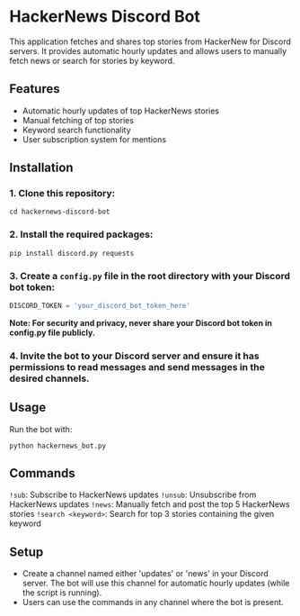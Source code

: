 # HackerNews Discord Bot

This application fetches and shares top stories from HackerNew for Discord servers. It provides automatic hourly updates and allows users to manually fetch news or search for stories by keyword.

## Features

- Automatic hourly updates of top HackerNews stories
- Manual fetching of top stories
- Keyword search functionality
- User subscription system for mentions

## Installation

### 1. Clone this repository:

```git clone https://github.com/yourusername/hackernews-discord-bot.git
cd hackernews-discord-bot
```

### 2. Install the required packages:

```
pip install discord.py requests
```

### 3. Create a `config.py` file in the root directory with your Discord bot token:

```python
DISCORD_TOKEN = 'your_discord_bot_token_here'
```

**Note: For security and privacy, never share your Discord bot token in config.py file publicly.**

### 4. Invite the bot to your Discord server and ensure it has permissions to read messages and send messages in the desired channels.

## Usage

Run the bot with:

```
python hackernews_bot.py
```

## Commands

`!sub`: Subscribe to HackerNews updates
`!unsub`: Unsubscribe from HackerNews updates
`!news`: Manually fetch and post the top 5 HackerNews stories
`!search <keyword>`: Search for top 3 stories containing the given keyword

## Setup

- Create a channel named either 'updates' or 'news' in your Discord server. The bot will use this channel for automatic hourly updates (while the script is running).
- Users can use the commands in any channel where the bot is present.